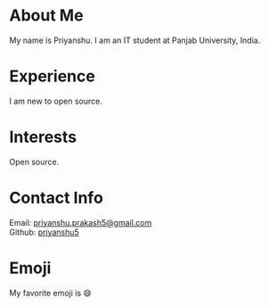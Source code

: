 # About Me
My name is Priyanshu. I am an IT student at Panjab University, India.
# Experience
I am new to open source.
# Interests
Open source.
# Contact Info
Email: [priyanshu.prakash5@gmail.com](mailto:priyanshu.prakash5@gmail.com)  
Github: [priyanshu5](https://github.com/priyanshu5)
# Emoji
My favorite emoji is :smile:
